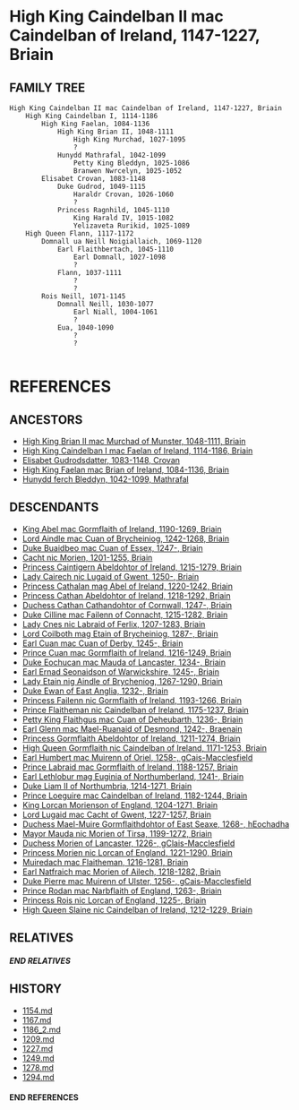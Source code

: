 # High King Caindelban II mac Caindelban of Ireland, 1147-1227, Briain

## FAMILY TREE 
```
High King Caindelban II mac Caindelban of Ireland, 1147-1227, Briain
    High King Caindelban I, 1114-1186
        High King Faelan, 1084-1136
            High King Brian II, 1048-1111
                High King Murchad, 1027-1095
                ?
            Hunydd Mathrafal, 1042-1099
                Petty King Bleddyn, 1025-1086
                Branwen Nwrcelyn, 1025-1052
        Elisabet Crovan, 1083-1148
            Duke Gudrod, 1049-1115
                Haraldr Crovan, 1026-1060
                ?
            Princess Ragnhild, 1045-1110
                King Harald IV, 1015-1082
                Yelizaveta Rurikid, 1025-1089
    High Queen Flann, 1117-1172
        Domnall ua Neill Noigiallaich, 1069-1120
            Earl Flaithbertach, 1045-1110
                Earl Domnall, 1027-1098
                ?
            Flann, 1037-1111
                ?
                ?
        Rois Neill, 1071-1145
            Domnall Neill, 1030-1077
                Earl Niall, 1004-1061
                ?
            Eua, 1040-1090
                ?
                ?
        
```


# REFERENCES

## ANCESTORS
* [High King Brian II mac Murchad of Munster, 1048-1111, Briain](brian_ii_mac_murchad_1048.md)
* [High King Caindelban I mac Faelan of Ireland, 1114-1186, Briain](caindelban_i_mac_faelan_1114.md)
* [Elisabet Gudrodsdatter, 1083-1148, Crovan](elisabet_gudrodsdatter_1083.md)
* [High King Faelan mac Brian of Ireland, 1084-1136, Briain](faelan_mac_brian_1084.md)
* [Hunydd ferch Bleddyn, 1042-1099, Mathrafal](hunydd_ferch_bleddyn_1042.md)

## DESCENDANTS
* [King Abel mac Gormflaith of Ireland, 1190-1269, Briain](abel_mac_gormflaith_1190.md)
* [Lord Aindle mac Cuan of Brycheiniog, 1242-1268, Briain](aindle_mac_cuan_1242.md)
* [Duke Buaidbeo mac Cuan of Essex, 1247-, Briain](buaidbeo_mac_cuan_1247.md)
* [Cacht nic Morien, 1201-1255, Briain](cacht_nic_morien_1201.md)
* [Princess Caintigern Abeldohtor of Ireland, 1215-1279, Briain](caintigern_abeldohtor_1215.md)
* [Lady Cairech nic Lugaid of Gwent, 1250-, Briain](cairech_nic_lugaid_1250.md)
* [Princess Cathalan mag Abel of Ireland, 1220-1242, Briain](cathalan_mag_abel_1220.md)
* [Princess Cathan Abeldohtor of Ireland, 1218-1292, Briain](cathan_abeldohtor_1218.md)
* [Duchess Cathan Cathandohtor of Cornwall, 1247-, Briain](cathan_cathandohtor_1247.md)
* [Duke Cilline mac Failenn of Connacht, 1215-1282, Briain](cilline_mac_failenn_1215.md)
* [Lady Cnes nic Labraid of Ferlix, 1207-1283, Briain](cnes_nic_labraid_1207.md)
* [Lord Coilboth mag Etain of Brycheiniog, 1287-, Briain](coilboth_mag_etain_1287.md)
* [Earl Cuan mac Cuan of Derby, 1245-, Briain](cuan_mac_cuan_1245.md)
* [Prince Cuan mac Gormflaith of Ireland, 1216-1249, Briain](cuan_mac_gormflaith_1216.md)
* [Duke Eochucan mac Mauda of Lancaster, 1234-, Briain](eochucan_mac_mauda_1234.md)
* [Earl Ernad Seonaidson of Warwickshire, 1245-, Briain](ernad_seonaidson_1245.md)
* [Lady Etain nig Aindle of Brycheniog, 1267-1290, Briain](etain_nig_aindle_1267.md)
* [Duke Ewan of East Anglia, 1232-, Briain](ewan_1232.md)
* [Princess Failenn nic Gormflaith of Ireland, 1193-1266, Briain](failenn_nic_gormflaith_1193.md)
* [Prince Flaitheman nic Caindelban of Ireland, 1175-1237, Briain](flaitheman_nic_caindelban_1175.md)
* [Petty King Flaithgus mac Cuan of Deheubarth, 1236-, Briain](flaithgus_mac_cuan_1236.md)
* [Earl Glenn mac Mael-Ruanaid of Desmond, 1242-, Braenain](glenn_mac_mael-ruanaid_1242.md)
* [Princess Gormflaith Abeldohtor of Ireland, 1211-1274, Briain](gormflaith_abeldohtor_1211.md)
* [High Queen Gormflaith nic Caindelban of Ireland, 1171-1253, Briain](gormflaith_nic_caindelban_1171.md)
* [Earl Humbert mac Muirenn of Oriel, 1258-, gCais-Macclesfield](humbert_mac_muirenn_1258.md)
* [Prince Labraid mac Gormflaith of Ireland, 1188-1257, Briain](labraid_mac_gormflaith_1188.md)
* [Earl Lethlobur mag Euginia of Northumberland, 1241-, Briain](lethlobur_mag_euginia_1241.md)
* [Duke Liam II of Northumbria, 1214-1271, Briain](liam_ii_1214.md)
* [Prince Loeguire mac Caindelban of Ireland, 1182-1244, Briain](loeguire_mac_caindelban_1182.md)
* [King Lorcan Morienson of England, 1204-1271, Briain](lorcan_morienson_1204.md)
* [Lord Lugaid mac Cacht of Gwent, 1227-1257, Briain](lugaid_mac_cacht_1227.md)
* [Duchess Mael-Muire Gormflaithdohtor of East Seaxe, 1268-, hEochadha](mael-muire_gormflaithdohtor_1268.md)
* [Mayor Mauda nic Morien of Tirsa, 1199-1272, Briain](mauda_nic_morien_1199.md)
* [Duchess Morien of Lancaster, 1226-, gClais-Macclesfield](morien_1226.md)
* [Princess Morien nic Lorcan of England, 1221-1290, Briain](morien_nic_lorcan_1221.md)
* [Muiredach mac Flaitheman, 1216-1281, Briain](muiredach_mac_flaitheman_1216.md)
* [Earl Natfraich mac Morien of Ailech, 1218-1282, Briain](natfraich_mac_morien_1218.md)
* [Duke Pierre mac Muirenn of Ulster, 1256-, gCais-Macclesfield](pierre_mac_muirenn_1256.md)
* [Prince Rodan mac Narbflaith of England, 1263-, Briain](rodan_mac_narbflaith_1263.md)
* [Princess Rois nic Lorcan of England, 1225-, Briain](rois_nic_lorcan_1225.md)
* [High Queen Slaine nic Caindelban of Ireland, 1212-1229, Briain](slaine_nic_caindelban_1212.md)

## RELATIVES

##### END RELATIVES 
## HISTORY
* [1154.md](../h/1154.md)
* [1167.md](../h/1167.md)
* [1186_2.md](../h/1186_2.md)
* [1209.md](../h/1209.md)
* [1227.md](../h/1227.md)
* [1249.md](../h/1249.md)
* [1278.md](../h/1278.md)
* [1294.md](../h/1294.md)

#### END REFERENCES
